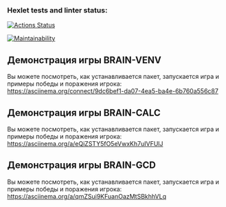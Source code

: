 ### Hexlet tests and linter status:
[![Actions Status](https://github.com/DanaSenko/python-project-49/actions/workflows/hexlet-check.yml/badge.svg)](https://github.com/DanaSenko/python-project-49/actions)

[![Maintainability](https://api.codeclimate.com/v1/badges/d9ad3f097a40f8c63412/maintainability)](https://codeclimate.com/github/DanaSenko/python-project-49/maintainability)


## Демонстрация игры BRAIN-VENV
Вы можете посмотреть, как устанавливается пакет, запускается игра и примеры победы и поражения игрока:
https://asciinema.org/connect/9dc6bef1-da07-4ea5-ba4e-6b760a556c87

## Демонстрация игры BRAIN-CALC
Вы можете посмотреть, как устанавливается пакет, запускается игра и примеры победы и поражения игрока:
https://asciinema.org/a/eQiZSTY5fO5eVwxKh7uIVFUlJ

## Демонстрация игры BRAIN-GCD
Вы можете посмотреть, как устанавливается пакет, запускается игра и примеры победы и поражения игрока: https://asciinema.org/a/qmZSui9KFuanOazMtSBkhhVLq
